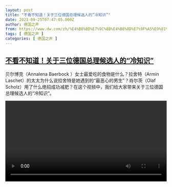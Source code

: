 ```yaml
---
layout: post
title: "不看不知道！关于三位德国总理候选人的“冷知识”"
date: 2021-09-25T07:47:05.000Z
author: 德国之声
from: https://www.dw.com/zh/%E4%B8%8D%E7%9C%8B%E4%B8%8D%E7%9F%A5%E9%81%93%EF%BC%81%E5%85%B3%E4%BA%8E%E4%B8%89%E4%BD%8D%E5%BE%B7%E5%9B%BD%E6%80%BB%E7%90%86%E5%80%99%E9%80%89%E4%BA%BA%E7%9A%84%E2%80%9C%E5%86%B7%E7%9F%A5%E8%AF%86%E2%80%9D/a-59285714
tags: [ 德国之声 ]
categories: [ 德国之声 ]
---
```

<!--1632556025000-->
[不看不知道！关于三位德国总理候选人的“冷知识”](https://www.dw.com/zh/%E4%B8%8D%E7%9C%8B%E4%B8%8D%E7%9F%A5%E9%81%93%EF%BC%81%E5%85%B3%E4%BA%8E%E4%B8%89%E4%BD%8D%E5%BE%B7%E5%9B%BD%E6%80%BB%E7%90%86%E5%80%99%E9%80%89%E4%BA%BA%E7%9A%84%E2%80%9C%E5%86%B7%E7%9F%A5%E8%AF%86%E2%80%9D/a-59285714)
------

<div>
<p>贝尔博克（Annalena Baerbock ）女士最爱吃的食物是什么？拉舍特（Armin Laschet）的太太为什么说拉舍特是她遇到的“最恶心的男生”？肖尔茨（Olaf Scholz）用了什么绝招成功减肥？在这个视频中，我们给大家带来关于三位德国总理候选人的“冷知识”。</small></p><video src="https://tvdownloaddw-a.akamaihd.net/dwtv_video/flv/vdt_zh/2021/bchi210923_001_70f9dfunfactswide_sd_sor.mp4" controls style="width:100%"></video>
</div>
